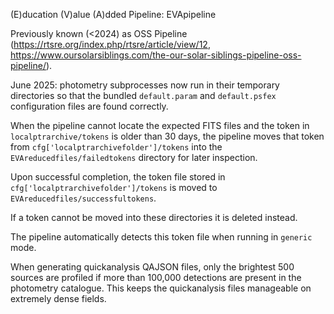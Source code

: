 (E)ducation (V)alue (A)dded Pipeline: EVApipeline

Previously known (<2024) as OSS Pipeline (https://rtsre.org/index.php/rtsre/article/view/12, https://www.oursolarsiblings.com/the-our-solar-siblings-pipeline-oss-pipeline/).

June 2025: photometry subprocesses now run in their temporary
directories so that the bundled `default.param` and `default.psfex`
configuration files are found correctly.

When the pipeline cannot locate the expected FITS files and the token
in ``localptrarchive/tokens`` is older than 30 days, the pipeline moves
that token from ``cfg['localptrarchivefolder']/tokens`` into the
``EVAreducedfiles/failedtokens`` directory for later inspection.

Upon successful completion, the token file stored in
``cfg['localptrarchivefolder']/tokens`` is moved to
``EVAreducedfiles/successfultokens``.

If a token cannot be moved into these directories it is deleted instead.

The pipeline automatically detects this token file when running in
``generic`` mode.

When generating quickanalysis QAJSON files, only the brightest 500 sources
are profiled if more than 100,000 detections are present in the photometry
catalogue. This keeps the quickanalysis files manageable on extremely
dense fields.

